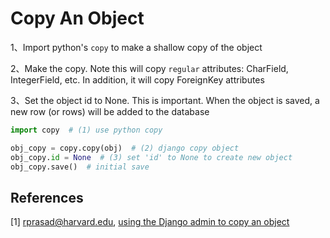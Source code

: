 # Copy An Object

1、Import python's ``copy`` to make a shallow copy of the object

2、Make the copy. Note this will copy ``regular`` attributes: CharField, IntegerField, etc. In addition, it will copy ForeignKey attributes

3、Set the object id to None. This is important. When the object is saved, a new row (or rows) will be added to the database

```python
import copy  # (1) use python copy

obj_copy = copy.copy(obj)  # (2) django copy object
obj_copy.id = None  # (3) set 'id' to None to create new object
obj_copy.save()  # initial save
```

## References

[1] rprasad@harvard.edu, [using the Django admin to copy an object](https://blogs.harvard.edu/rprasad/2012/08/24/using-django-admin-to-copy-an-object/)

